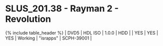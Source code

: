 # SLUS_201.38 - Rayman 2 - Revolution

{% include table_header %}
| DVD5 | HDL ISO | 1.0.0 | HDD |  | YES | YES | YES | Working | "israpps" | SCPH-39001 |  
